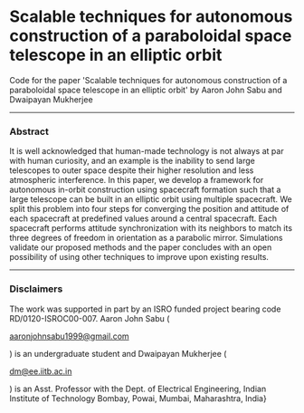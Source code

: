 # Scalable techniques for autonomous construction of a paraboloidal space telescope in an elliptic orbit

Code for the paper 'Scalable techniques for autonomous construction of a paraboloidal space telescope in an elliptic orbit' by Aaron John Sabu and Dwaipayan Mukherjee

***
### Abstract

It is well acknowledged that human-made technology is not always at par with human curiosity, and an example is the inability to send large telescopes to outer space despite their higher resolution and less atmospheric interference. In this paper, we develop a framework for autonomous in-orbit construction using spacecraft formation such that a large telescope can be built in an elliptic orbit using multiple spacecraft. We split this problem into four steps for converging the position and attitude of each spacecraft at predefined values around a central spacecraft. Each spacecraft performs attitude synchronization with its neighbors to match its three degrees of freedom in orientation as a parabolic mirror. Simulations validate our proposed methods and the paper concludes with an open possibility of using other techniques to improve upon existing results.

***
### Disclaimers

The work was supported in part by an ISRO funded project bearing code RD/0120-ISROC00-007. Aaron John Sabu (<p><a href="mailto:aaronjohnsabu1999@gmail.com">aaronjohnsabu1999@gmail.com</a></p>) is an undergraduate student and Dwaipayan Mukherjee (<p><a href="mailto:dm@ee.iitb.ac.in">dm@ee.iitb.ac.in</a></p>) is an Asst. Professor with the Dept. of Electrical Engineering, Indian Institute of Technology Bombay, Powai, Mumbai, Maharashtra, India}